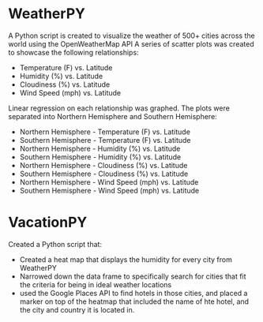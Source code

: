# WeatherPY
A Python script is created to visualize the weather of 500+ cities across the world using the OpenWeatherMap API
A series of scatter plots was created to showcase the following relationships:
* Temperature (F) vs. Latitude
* Humidity (%) vs. Latitude
* Cloudiness (%) vs. Latitude
* Wind Speed (mph) vs. Latitude

Linear regression on each relationship was graphed. The plots were separated into Northern Hemisphere and Southern Hemisphere:
* Northern Hemisphere - Temperature (F) vs. Latitude
* Southern Hemisphere - Temperature (F) vs. Latitude
* Northern Hemisphere - Humidity (%) vs. Latitude
* Southern Hemisphere - Humidity (%) vs. Latitude
* Northern Hemisphere - Cloudiness (%) vs. Latitude
* Southern Hemisphere - Cloudiness (%) vs. Latitude
* Northern Hemisphere - Wind Speed (mph) vs. Latitude
* Southern Hemisphere - Wind Speed (mph) vs. Latitude

# VacationPY
Created a Python script that:
* Created a heat map that displays the humidity for every city from WeatherPY
* Narrowed down the data frame to specifically search for cities that fit the criteria for being in ideal weather locations
* used the Google Places API to find hotels in those cities, and placed a marker on top of the heatmap that included the name of hte hotel, and the city and country it is located in.
